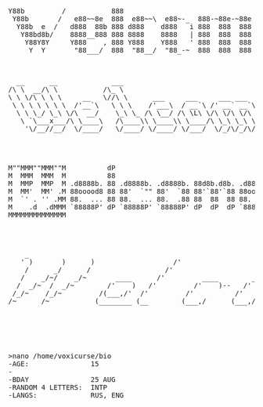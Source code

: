 <pre>


 
Y88b         /           888
 Y88b       /   e88~~8e  888  e88~~\  e88~-_  888-~88e-~88e  e88~~8e
  Y88b  e  /   d888  88b 888 d888    d888   i 888  888  888 d888  88b
   Y88bd8b/    8888__888 888 8888    8888   | 888  888  888 8888__888
    Y88Y8Y     Y888    , 888 Y888    Y888   ' 888  888  888 Y888    ,
     Y  Y       "88___/  888  "88__/  "88_-~  888  888  888  "88___/


 
  __      __             ___
/\ \  __/\ \           /\_ \
\ \ \/\ \ \ \     __   \//\ \      ___     ___     ___ ___       __
 \ \ \ \ \ \ \  /'__`\   \ \ \    /'___\  / __`\ /' __` __`\   /'__`\
  \ \ \_/ \_\ \/\  __/    \_\ \_ /\ \__/ /\ \L\ \/\ \/\ \/\ \ /\  __/
   \ `\___x___/\ \____\   /\____\\ \____\\ \____/\ \_\ \_\ \_\\ \____\
    '\/__//__/  \/____/   \/____/ \/____/ \/___/  \/_/\/_/\/_/ \/____/



 
M""MMM""MMM""M          dP
M  MMM  MMM  M          88
M  MMP  MMP  M .d8888b. 88 .d8888b. .d8888b. 88d8b.d8b. .d8888b.
M  MM'  MM' .M 88ooood8 88 88'  `"" 88'  `88 88'`88'`88 88ooood8
M  `' . '' .MM 88.  ... 88 88.  ... 88.  .88 88  88  88 88.  ...
M    .d  .dMMM `88888P' dP `88888P' `88888P' dP  dP  dP `88888P'
MMMMMMMMMMMMMM



 
    _
   ' )       )      )                   /'
    /      _/      /                  /'
   /    _/~/    _/~       ____      /'         ____        ____        ,__________      ____
  /  _/~  /  _/~        /'    )   /'         /'    )--   /'    )--    /'    )     )   /'    )
 /_/~    /_/~         /(___,/'  /'         /'          /'    /'     /'    /'    /'  /(___,/'
/~      /~           (________ (__        (___,/      (___,/'     /'    /'    /(__ (________






>nano /home/voxicurse/bio
-AGE:               15
-
-BDAY               25 AUG
-RANDOM 4 LETTERS:  INTP
-LANGS:             RUS, ENG


</pre>
